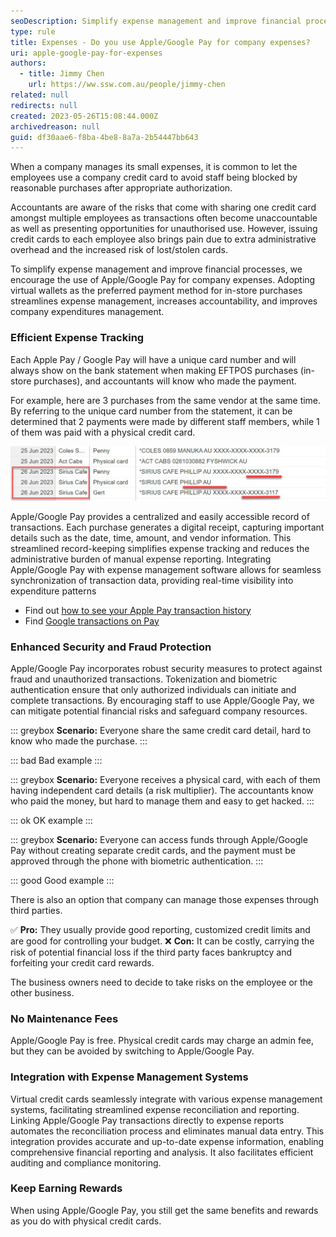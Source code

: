 ```yaml
---
seoDescription: Simplify expense management and improve financial processes by using Apple/Google Pay for company expenses
type: rule
title: Expenses - Do you use Apple/Google Pay for company expenses?
uri: apple-google-pay-for-expenses
authors:
  - title: Jimmy Chen
    url: https://ww.ssw.com.au/people/jimmy-chen
related: null
redirects: null
created: 2023-05-26T15:08:44.000Z
archivedreason: null
guid: df30aae6-f8ba-4be8-8a7a-2b54447bb643
---
```


When a company manages its small expenses, it is common to let the employees use a company credit card to avoid staff being blocked by reasonable purchases after appropriate authorization.

Accountants are aware of the risks that come with sharing one credit card amongst multiple employees as transactions often become unaccountable as well as presenting opportunities for unauthorised use. However, issuing credit cards to each employee also brings pain due to extra administrative overhead and the increased risk of lost/stolen cards.

To simplify expense management and improve financial processes, we encourage the use of Apple/Google Pay for company expenses. Adopting virtual wallets as the preferred payment method for in-store purchases streamlines expense management, increases accountability, and improves company expenditures management.

<!--endintro-->

### Efficient Expense Tracking

Each Apple Pay / Google Pay will have a unique card number and will always show on the bank statement when making EFTPOS purchases (in-store purchases), and accountants will know who made the payment.

For example, here are 3 purchases from the same vendor at the same time. By referring to the unique card number from the statement, it can be determined that 2 payments were made by different staff members, while 1 of them was paid with a physical credit card.

![Figure: By implementing virtual cards, purchasers’ information can be taken from the bank statements](purchasers-info-virtual-cards.jpg)

Apple/Google Pay provides a centralized and easily accessible record of transactions. Each purchase generates a digital receipt, capturing important details such as the date, time, amount, and vendor information. This streamlined record-keeping simplifies expense tracking and reduces the administrative burden of manual expense reporting. Integrating Apple/Google Pay with expense management software allows for seamless synchronization of transaction data, providing real-time visibility into expenditure patterns

- Find out [how to see your Apple Pay transaction history](https://support.apple.com/en-au/HT212786)
- Find [Google transactions on Pay](https://guidebooks.google.com/google-pay-us/get-financial-insights-with-google-pay/how-to-check-google-pay-transaction-history)

### Enhanced Security and Fraud Protection

Apple/Google Pay incorporates robust security measures to protect against fraud and unauthorized transactions. Tokenization and biometric authentication ensure that only authorized individuals can initiate and complete transactions. By encouraging staff to use Apple/Google Pay, we can mitigate potential financial risks and safeguard company resources.

::: greybox
**Scenario:** Everyone share the same credit card detail, hard to know who made the purchase.
:::

::: bad
Bad example
:::

::: greybox
**Scenario:** Everyone receives a physical card, with each of them having independent card details (a risk multiplier). The accountants know who paid the money, but hard to manage them and easy to get hacked.
:::

::: ok
OK example
:::

::: greybox
**Scenario:** Everyone can access funds through Apple/Google Pay without creating separate credit cards, and the payment must be approved through the phone with biometric authentication.
:::

::: good
Good example
:::

There is also an option that company can manage those expenses through third parties.

✅ **Pro:** They usually provide good reporting, customized credit limits and are good for controlling your budget.
❌ **Con:** It can be costly, carrying the risk of potential financial loss if the third party faces bankruptcy and forfeiting your credit card rewards.

The business owners need to decide to take risks on the employee or the other business.

### No Maintenance Fees

Apple/Google Pay is free. Physical credit cards may charge an admin fee, but they can be avoided by switching to Apple/Google Pay.

### Integration with Expense Management Systems

Virtual credit cards seamlessly integrate with various expense management systems, facilitating streamlined expense reconciliation and reporting. Linking Apple/Google Pay transactions directly to expense reports automates the reconciliation process and eliminates manual data entry. This integration provides accurate and up-to-date expense information, enabling comprehensive financial reporting and analysis. It also facilitates efficient auditing and compliance monitoring.

### Keep Earning Rewards

When using Apple/Google Pay, you still get the same benefits and rewards as you do with physical credit cards.

